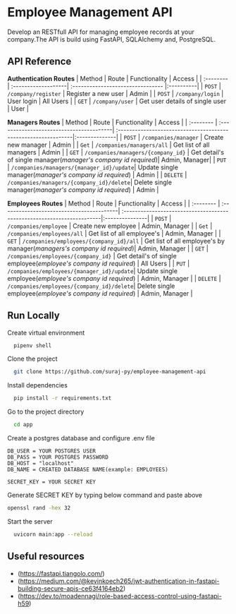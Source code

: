 
# Employee Management API

Develop an RESTfull API for managing employee records at your company.The API is build using FastAPI, SQLAlchemy and, PostgreSQL.


## API Reference

**Authentication Routes**
| Method    | Route               | Functionality                     | Access    |
| :-------- | :-------------------| :-------------------------------- |:----------|
| `POST`    | `/company/register` | Register a new user               | Admin     |
| `POST`    | `/company/login`    | User login                        | All Users |
| `GET`     | `/company/user`     | Get user details of single user   | User      |

**Managers Routes**
| Method    | Route                                    | Functionality                                                  | Access        |
| :-------- | :----------------------------------------| :--------------------------------------------------------------|:--------------|
| `POST`    | `/companies/manager`                     | Create new manager                                             | Admin         |
| `Get`     | `/companies/managers/all`                | Get list of all managers                                       | Admin         |
| `GET`     | `/companies/managers/{company_id}`       | Get detail's of single manager(*manager's company id required*)| Admin, Manager|
| `PUT`     | `/companies/managers/{manager_id}/update`| Update single manager(*manager's company id required*)         | Admin         |
| `DELETE`  | `/companies/managers/{company_id}/delete`| Delete single manager(*manager's company id required*)         | Admin         |

**Employees Routes**
| Method    | Route                                     | Functionality                                                          | Access         |
| :-------- | :-----------------------------------------| :----------------------------------------------------------------------|:---------------|
| `POST`    | `/companies/employee`                     | Create new employee                                                    | Admin, Manager |
| `Get`     | `/companies/employees/all`                | Get list of all employee's                                             | Admin, Manager |
| `GET`     | `/companies/employees/{company_id}/all`   | Get list of all employee's by manager(*managers's company id required*)| Admin, Manager |
| `GET`     | `/companies/employees/{company_id}`       | Get detail's of single employee(*employee's company id required*)      | All Users      |
| `PUT`     | `/companies/employees/{manager_id}/update`| Update single employee(*employee's company id required*)               | Admin, Manager |
| `DELETE`  | `/companies/employees/{company_id}/delete`| Delete single employee(*employee's company id required*)               | Admin, Manager |

## Run Locally

Create virtual environment

```bash
  pipenv shell
```

Clone the project

```bash
  git clone https://github.com/suraj-py/employee-management-api
```
Install dependencies

```bash
  pip install -r requirements.txt
```

Go to the project directory

```bash
  cd app
```

Create a postgres database and configure .env file

```code
DB_USER = YOUR POSTGRES USER
DB_PASS = YOUR POSTGRES PASSWORD
DB_HOST = "localhost"
DB_NAME = CREATED DATABASE NAME(example: EMPLOYEES)

SECRET_KEY = YOUR SECRET KEY
```
Generate SECRET KEY by typing below command and paste above

```bash
openssl rand -hex 32
```

Start the server

```bash
  uvicorn main:app --reload
```


## Useful resources
- (https://fastapi.tiangolo.com/)
- (https://medium.com/@kevinkoech265/jwt-authentication-in-fastapi-building-secure-apis-ce63f4164eb2)
- (https://dev.to/moadennagi/role-based-access-control-using-fastapi-h59)



